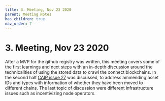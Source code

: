 ```yaml
---
title: 3. Meeting, Nov 23 2020
parent: Meeting Notes
has_children: true
nav_order: 7
---
```


# 3. Meeting, Nov 23 2020

After a MVP for the github registry was written, this meeting covers some of the first learnings and next steps with an in-depth discussion around the technicalities of using the stored data to crawl the connect blockchains.
In the second half [CAIP issue 27](https://github.com/ChainAgnostic/CAIPs/issues/27) was discussed, to address ammending asset IDs and types with information of whether they have been moved to different chains.
The last topic of discussion were different infrastructure issues such as incentivizing node operators.
